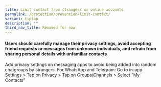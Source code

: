 ```yaml
---
title: Limit contact from strangers on online accounts
permalink: /protection/prevention/limit-contact/
variant: tiptap
description: ""
third_nav_title: Removed for now
---
```

<h4>Users should carefully manage their privacy settings, avoid accepting friend requests or messages from unknown individuals, and refrain from sharing personal details with unfamiliar contacts</h4>
<p>Add privacy settings on messaging apps to avoid being added into random
chatgroups by strangers. For WhatsApp and Telegram: Go to in-app Settings
&gt; Tap on Privacy &gt; Tap on Groups/Channels &gt; Select “My Contacts”</p>